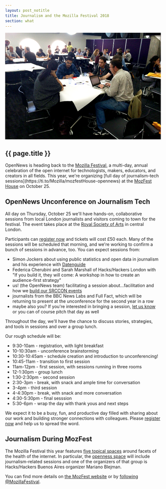 ```yaml
---
layout: post_notitle
title: Journalism and the Mozilla Festival 2018
section: what
---
```

<img src="/media/img/mozfest2015_01.jpg" class="topline">

<h2>{{ page.title }}</h2>
<p class="bodybig"> OpenNews is heading back to the <a href="https://mozillafestival.org/">Mozilla Festival</a>, a multi-day, annual celebration of the open internet for technologists, makers, educators, and creators in all fields. This year, we're organizing [full day of journalism-tech sessions](https://ti.to/Mozilla/mozfestHouse-opennews) at the <a href="https://mozillafestival.org/house">MozFest House</a> on October 25.

## OpenNews Unconference on Journalism Tech
All day on Thursday, October 25 we'll have hands-on, collaborative sessions from local London journalists and visitors coming to town for the festival. The event takes place at the [Royal Society of Arts](https://www.google.com/maps/place/RSA+House/@51.5093702,-0.1248943,17z/data=!3m1!4b1!4m5!3m4!1s0x487604c9572d71f1:0xc61aaa0727953544!8m2!3d51.5093669!4d-0.1227056) in central London.

Participants can [register now](https://ti.to/Mozilla/mozfestHouse-opennews) and tickets will cost £50 each. Many of the sessions will be scheduled that morning, and we're working to confirm a bunch of sessions in advance, too. You can expect sessions from:

* Simon Jockers about using public statistics and open data in journalism and his experience with [Datenguide](https://datengui.de/)
* Federica Cherubini and Sarah Marshall of Hacks/Hackers London with "If you build it, they will come: A workshop in how to create an audience-first strategy" 
* us! (the OpenNews team) facilitating a session about...facilitation and how we [build our SRCCON events](https://srccon.org/our-resources)
* journalists from the BBC News Labs and Full Fact, which will be returning to present at the unconference for the second year in a row
* maybe also you? If you're interested in bringing a session, [let us know](mailto:erika@opennews.org) or you can of course pitch that day as well

Throughout the day, we'll have the chance to discuss stories, strategies, and tools in sessions and over a group lunch.

Our rough schedule will be:

* 9:30-10am - registration, with light breakfast
* 10-10:30am - unconference brainstorming
* 10:30-10:45am - schedule creation and introduction to unconferencing!
* 10:45-11am - transition to first session
* 11am-12pm - first session, with sessions running in three rooms
* 12-1:30pm - group lunch 
* 1:30-2:30pm - second session
* 2:30-3pm - break, with snack and ample time for conversation
* 3-4pm - third session
* 4-4:30pm - break, with snack and more conversation
* 4:30-5:30pm - final sesssion
* 5:30-6pm - wrap the day with thank yous and next steps 

We expect it to be a busy, fun, and productive day filled with sharing about our work and building stronger connections with colleagues. Please [register now](https://ti.to/Mozilla/mozfestHouse-opennews) and help us to spread the word.

## Journalism During MozFest
The Mozilla Festival this year features [five topical spaces](https://mozillafestival.org/spaces) around facets of the health of the internet. In particular, the [openness space](https://mozillafestival.org/spaces#Openness) will include journalism-related sessions and one of the organizers of that group is Hacks/Hackers Buenos Aires organizer Mariano Blejman.

You can find more details on [the MozFest website](https://mozillafestival.org) or by [following @MozillaFestival](https://twitter.com/mozillafestival).
